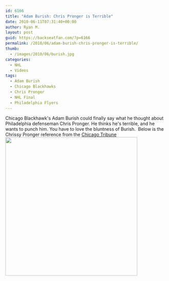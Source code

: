 ```yaml
---
id: 6166
title: "Adam Burish: Chris Pronger is Terrible"
date: 2010-06-11T07:31:40+00:00
author: Ryan M.
layout: post
guid: https://backseatfan.com/?p=6166
permalink: /2010/06/adam-burish-chris-pronger-is-terrible/
thumb:
  - /images/2010/06/burish.jpg
categories:
  - NHL
  - Videos
tags:
  - Adam Burish
  - Chicago Blackhawks
  - Chris Pronger
  - NHL Final
  - Philadelphia Flyers
---
```


<div class="entry">
  <p>
  </p>

  <p>
    Chicago Blackhawk's Adam Burish could finally say what he thought about Philadelphia defenseman Chris Pronger. He thinks he's terrible, and he wants to punch him. You have to love the bluntness of Burish.  Below is the Chrissy Pronger reference from the <a href="http://www.chicagotribune.com/">Chicago Tribune</a><br /> <a href="/images/2010/06/christypronger.jpg"><img class="aligncenter size-full wp-image-6167" title="chrissypronger" src="/images/2010/06/christypronger.jpg" alt="" width="412" height="432" srcset="/images/2010/06/christypronger.jpg 412w, /images/2010/06/christypronger-286x300.jpg 286w" sizes="(max-width: 412px) 100vw, 412px" /></a>
  </p>
</div>

